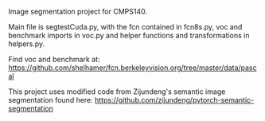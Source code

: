Image segmentation project for CMPS140.

Main file is segtestCuda.py, with the fcn contained in fcn8s.py, voc and benchmark imports in voc.py and helper functions and transformations in helpers.py.

Find voc and benchmark at: 
https://github.com/shelhamer/fcn.berkeleyvision.org/tree/master/data/pascal

This project uses modified code from Zijundeng's semantic image segmentation found here:
https://github.com/zijundeng/pytorch-semantic-segmentation
